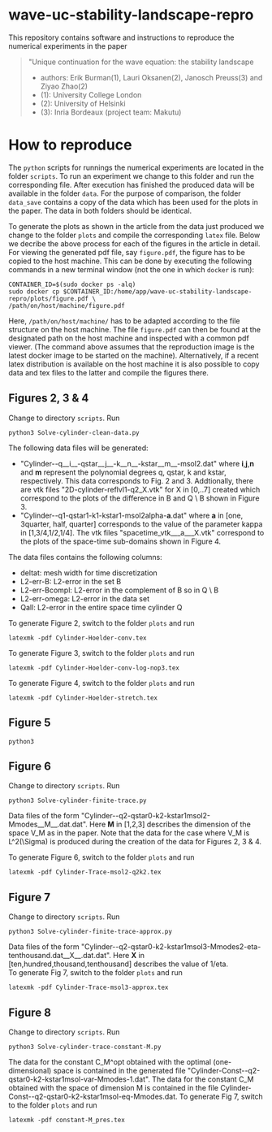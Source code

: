 # wave-uc-stability-landscape-repro
This repository contains software and instructions to reproduce the numerical experiments in the paper
> "Unique continuation for the wave equation: the stability landscape
>
> * authors: Erik Burman(1), Lauri Oksanen(2), Janosch Preuss(3) and  Ziyao Zhao(2)
> * (1): University College London
> * (2): University of Helsinki
> * (3): Inria Bordeaux (project team: Makutu)

# <a name="repro"></a> How to reproduce
The `python` scripts for runnings the numerical experiments are located in the folder `scripts`.
To run an experiment we change to this folder and run the corresponding file.
After execution has finished the produced data will be available in the folder `data`.
For the purpose of comparison, the folder `data_save` contains a copy of the data which has been used for the plots in the paper.
The data in both folders should be identical.

To generate the plots as shown in the article from the data just produced we change to the folder `plots`
and compile the corresponding `latex` file.
Below we decribe the above process for each of the figures in the article in detail.
For viewing the generated pdf file, say `figure.pdf`, the figure has to be copied to the host machine.
This can be done by executing the following commands in a new terminal window (not the one in which `docker` is run):

    CONTAINER_ID=$(sudo docker ps -alq)
    sudo docker cp $CONTAINER_ID:/home/app/wave-uc-stability-landscape-repro/plots/figure.pdf \
    /path/on/host/machine/figure.pdf

Here, `/path/on/host/machine/` has to be adapted according to the file structure on the host machine.
The file `figure.pdf` can then be found at the designated path on the host machine and inspected with a common pdf viewer.
(The command above assumes that the reproduction image is the latest docker image to be started on the machine).
Alternatively, if a recent latex distribution is available on the host machine it is also possible to copy data and tex files to the latter and
compile the figures there.


## Figures 2, 3 & 4 
Change to directory `scripts`. Run

    python3 Solve-cylinder-clean-data.py

The following data files will be generated: 

* "Cylinder--q__i__-qstar__j__-k__n__-kstar__m__-msol2.dat" where __i__,__j__,__n__ and __m__ represent the polynomial degrees q, qstar, k and kstar, 
respectively. This data corresponds to Fig. 2 and 3. Addtionally, there are vtk files "2D-cylinder-reflvl1-q2_X.vtk" for X in [0,..7] created which 
correspond to the plots of the difference in B and Q \ B shown in Figure 3.
* "Cylinder--q1-qstar1-k1-kstar1-msol2alpha-__a__.dat" where __a__ in [one, 3quarter, half, quarter] corresponds to the value of the parameter kappa 
in [1,3/4,1/2,1/4]. The vtk files "spacetime_vtk___a___X.vtk" correspond to the plots of the space-time sub-domains shown in Figure 4.


The data files contains the following columns: 

* deltat: mesh width for time discretization 
* L2-err-B: L2-error in the set B 
* L2-err-Bcompl: L2-error in the complement of B so in Q \ B
* L2-err-omega: L2-error in the data set 
* Qall: L2-error in the entire space time cylinder Q 

To generate Figure 2, switch to the folder `plots` and run 

    latexmk -pdf Cylinder-Hoelder-conv.tex

To generate Figure 3, switch to the folder `plots` and run 
 
    latexmk -pdf Cylinder-Hoelder-conv-log-nop3.tex

To generate Figure 4, switch to the folder `plots` and run 

    latexmk -pdf Cylinder-Hoelder-stretch.tex


## Figure 5

    python3 

## Figure 6
Change to directory `scripts`. Run

    python3 Solve-cylinder-finite-trace.py

Data files of the form "Cylinder--q2-qstar0-k2-kstar1msol2-Mmodes__M__.dat.dat". Here __M__ in [1,2,3] 
describes the dimension of the space V_M as in the paper. Note that the data for the case where V_M 
is L^2(\Sigma) is produced during the creation of the data for Figures 2, 3 & 4. 

To generate Figure 6, switch to the folder `plots` and run 

    latexmk -pdf Cylinder-Trace-msol2-q2k2.tex


## Figure 7

Change to directory `scripts`. Run

    python3 Solve-cylinder-finite-trace-approx.py 

Data files of the form "Cylinder--q2-qstar0-k2-kstar1msol3-Mmodes2-eta-tenthousand.dat__X__.dat.dat". 
Here __X__ in [ten,hundred,thousand,tenthousand] describes the value of 1/eta.  
To generate Fig 7, switch to the folder `plots` and run 

    latexmk -pdf Cylinder-Trace-msol3-approx.tex


## Figure 8

Change to directory `scripts`. Run

    python3 Solve-cylinder-trace-constant-M.py 

The data for the constant C_M^opt obtained with the optimal (one-dimensional) space is contained in the 
generated file "Cylinder-Const--q2-qstar0-k2-kstar1msol-var-Mmodes-1.dat". The data for the constant 
C_M obtained with the space of dimension M is contained in the file Cylinder-Const--q2-qstar0-k2-kstar1msol-eq-Mmodes.dat. 
To generate Fig 7, switch to the folder `plots` and run 

    latexmk -pdf constant-M_pres.tex


